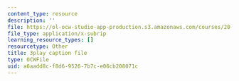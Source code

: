 ```yaml
---
content_type: resource
description: ''
file: https://ol-ocw-studio-app-production.s3.amazonaws.com/courses/20-219-becoming-the-next-bill-nye-writing-and-hosting-the-educational-show-january-iap-2015/a6aadd8cf8d695267b7ce06cb208071c_PPhxbP8oSfc.srt
file_type: application/x-subrip
learning_resource_types: []
resourcetype: Other
title: 3play caption file
type: OCWFile
uid: a6aadd8c-f8d6-9526-7b7c-e06cb208071c
---
```

